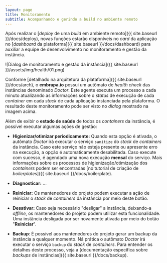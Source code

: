```yaml
---
layout: page
title: Monitoramento
subtitle: Acompanhando e gerindo a build no ambiente remoto
---
```


Após realizar o [_deploy_ de uma _build_ em ambiente remoto]({{ site.baseurl }}/docs/deploy), novas funções estarão disponíveis no _card_ da aplicação no [_dashboard_ da plataforma]({{ site.baseurl }}/docs/dashboard) para auxiliar a equipe de desenvolvimento no monitoramento e gestão da instância.

![Dialog de monitoramento e gestão da instância]({{ site.baseurl }}/assets/img/health/01.png)

Conforme [detalhado na arquitetura da plataforma]({{ site.baseurl }}/docs/arch), o **embrapa.io** possui um autômato de _health check_ das instâncias denominado _Doctor_. Este agente executa um processo a cada minuto atualizando as informações sobre o _status_ de execução de cada _container_ em cada _stack_ de cada aplicação instanciada pela plataforma. O resultado deste monitoramento pode ser visto no _dialog_ mostrado na imagem acima.

Além de exibir o **estado de saúde** de todos os _containers_ da instância, é possível executar algumas ações de gestão:

- **Higienizar/otimizar periodicamente:** Quando esta opção é ativada, o autômato _Doctor_ irá executar o serviço ```sanitize``` do _stack_ de _containers_ da instância. Caso este serviço não esteja presente ou apresente erro na execução, a opção é automaticamente desabilitada. Caso execute com sucesso, é agendado uma nova execução **mensal** do serviço. Mais informações sobre os processos de higienização/otimização dos _containers_ podem ser encontradas [no tutorial de criação de _boilerplates_]({{ site.baseurl }}/docs/boilerplate).

- **Diagnosticar:** ...

- **Reiniciar:** Os mantenedores do projeto podem executar a ação de reiniciar o _stack_ de _containers_ da instância por meio deste botão.

- **Desativar:** Caso seja necessário "desligar" a instância, deixando-a _offline_, os mantenedores do projeto podem utilizar esta funcionalidade. Uma instância desligada por ser novamente ativada por meio do botão "**Reiniciar**".

- **Backup**: É possível aos mantenedores do projeto gerar um backup da instância a qualquer momento. Ná prática o autômato _Doctor_ irá executar o serviço ```backup``` do _stack_ de _containers_. Para entender os detalhes deste processo, veja a [documentação específica sobre _backups_ de instâncias]({{ site.baseurl }}/docs/backup).
